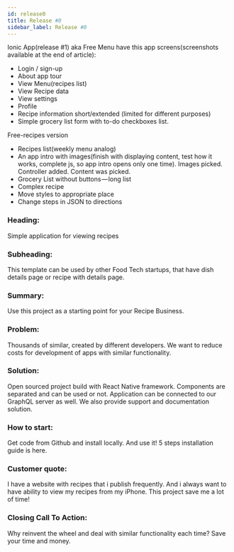 ```yaml
---
id: release0
title: Release #0
sidebar_label: Release #0
---
```



Ionic App\(release \#1\) aka Free Menu have this app screens\(screenshots available at the end of article\):

- Login / sign-up 
- About app tour 
- View Menu\(recipes list\) 
- View Recipe data 
- View settings 
- Profile 
- Recipe information short/extended \(limited for different purposes\) 
- Simple grocery list form with to-do checkboxes list.

Free-recipes version

* Recipes list\(weekly menu analog\)
* An app intro with images\(finish with displaying content, test how it works, complete js, so app intro opens only one time\). Images picked. Controller added. Content was picked.
* Grocery List without buttons — long list
* Complex recipe
* Move styles to appropriate place
* Change steps in JSON to directions

### Heading:
 Simple application for viewing recipes
### Subheading:
This template can be used by other Food Tech startups, that have dish details page or recipe with details page.

### Summary:
 Use this project as a starting point for your Recipe Business.

### Problem:
Thousands of similar, created by different developers. We want to reduce costs for development of apps with similar functionality.

### Solution:
 Open sourced project build with React Native framework. Components are separated and can be used or not.
Application can be connected to our GraphQL server as well.
We also provide support and documentation solution.

### How to start:
 Get code from Github and install locally. And use it!
5 steps installation guide is here.

### Customer quote:
I have a website with recipes that i publish frequently. And i always want to have ability to view my recipes from my iPhone. This project save me a lot of time!

### Closing Call To Action:
 Why reinvent the wheel and deal with similar functionality each time? Save your time and money.
